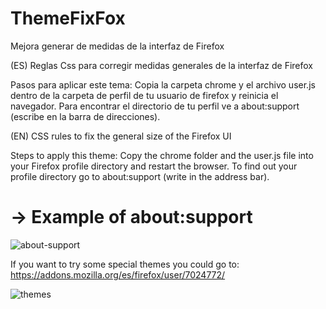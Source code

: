 # ThemeFixFox
Mejora generar de medidas de la interfaz de Firefox

(ES) Reglas Css para corregir medidas generales de la interfaz de Firefox

Pasos para aplicar este tema: Copia la carpeta chrome y el archivo user.js dentro de la carpeta de perfil de tu usuario de firefox y reinicia el navegador. Para encontrar el directorio de tu perfil ve a about:support (escribe en la barra de direcciones).

(EN) CSS rules to fix the general size of the Firefox UI

Steps to apply this theme: Copy the chrome folder and the user.js file into your Firefox profile directory and restart the browser. To find out your profile directory go to about:support (write in the address bar).

# -> Example of about:support
![about-support](https://user-images.githubusercontent.com/22057609/120349392-b372f980-c2c3-11eb-904d-b088168fd849.png)

If you want to try some special themes you could go to: https://addons.mozilla.org/es/firefox/user/7024772/

![themes](https://user-images.githubusercontent.com/22057609/120350034-3b590380-c2c4-11eb-8344-36c8ff7a8639.png)
